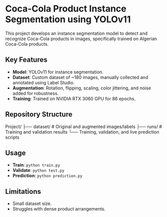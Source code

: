 # Coca-Cola Product Instance Segmentation using YOLOv11

This project develops an instance segmentation model to detect and recognize Coca-Cola products in images, specifically trained on Algerian Coca-Cola products.

## Key Features
- **Model**: YOLOv11 for instance segmentation.
- **Dataset**: Custom dataset of ~180 images, manually collected and annotated using Label Studio.
- **Augmentation**: Rotation, flipping, scaling, color jittering, and noise added for robustness.
- **Training**: Trained on NVIDIA RTX 3060 GPU for 86 epochs.

## Repository Structure
Project/
├── dataset/ # Original and augmented images/labels
├── runs/ # Training and validation results
└── Training, validation, and live prediction scripts

## Usage
- **Train**: `python train.py`
- **Validate**: `python test.py`
- **Prediction**: `python prediction.py`

## Limitations
- Small dataset size.
- Struggles with dense product arrangements.
